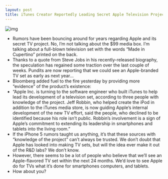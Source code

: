 ```yaml
---
layout: post
title: iTunes Creator Reportedly Leading Secret Apple Television Project
---
```

![img](http://media.idownloadblog.com/wp-content/uploads/2011/04/apple-tv.jpg)
* Rumors have been bouncing around for years regarding Apple and its secret TV project. No, I’m not talking about the $99 media box. I’m talking about a full-blown television set with the words “Made in Cupertino” printed on the back.
* Thanks to a quote from Steve Jobs in his recently-released biography, the speculation has regained some traction over the last couple of weeks. Pundits are now reporting that we could see an Apple-branded TV set as early as next year…
* Bloomberg added fuel to the fire yesterday by providing more “evidence” of the product’s existence:
* “Apple Inc. is turning to the software engineer who built iTunes to help lead its development of a television set, according to three people with knowledge of the project. Jeff Robbin, who helped create the iPod in addition to the iTunes media store, is now guiding Apple’s internal development of the new TV effort, said the people, who declined to be identified because his role isn’t public. Robbin’s involvement is a sign of Apple’s commitment to extending its leadership in smartphones and tablets into the living room.”
* If the iPhone 5 rumors taught us anything, it’s that these sources with “knowledge of the project” can’t always be trusted. We don’t doubt that Apple has looked into making TV sets, but will the idea ever make it out of the R&D labs? We don’t know.
* However, there seems to be a lot of people who believe that we’ll see an Apple-flavored TV set within the next 24 months. We’d love to see Apple do for TVs what it’s done for smartphones computers, and tablets.
* How about you?

